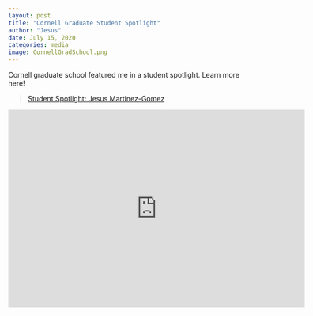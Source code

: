 ```yaml
---
layout: post
title: "Cornell Graduate Student Spotlight"
author: "Jesus"
date: July 15, 2020
categories: media
image: CornellGradSchool.png
---
```


Cornell graduate school featured me in a student spotlight. Learn more here!

<blockquote class="wp-embedded-content" data-secret="i7tQeKOg2v"><a href="https://gradschool.cornell.edu/spotlights/student-spotlight-jesus-martinez-gomez/">Student Spotlight: Jesus Martinez-Gomez</a></blockquote><iframe sandbox="allow-scripts" security="restricted" src="https://gradschool.cornell.edu/spotlights/student-spotlight-jesus-martinez-gomez/embed/#?secret=i7tQeKOg2v" width="600" height="400" title="&#8220;Student Spotlight: Jesus Martinez-Gomez&#8221; &#8212; Graduate School" data-secret="i7tQeKOg2v" frameborder="0" marginwidth="0" marginheight="0" scrolling="no" class="wp-embedded-content"></iframe><script type="text/javascript">
/*! This file is auto-generated */
!function(c,l){"use strict";var e=!1,o=!1;if(l.querySelector)if(c.addEventListener)e=!0;if(c.wp=c.wp||{},c.wp.receiveEmbedMessage);else if(c.wp.receiveEmbedMessage=function(e){var t=e.data;if(!t);else if(!(t.secret||t.message||t.value));else if(/[^a-zA-Z0-9]/.test(t.secret));else{for(var r,s,a,i=l.querySelectorAll('iframe[data-secret="'+t.secret+'"]'),n=l.querySelectorAll('blockquote[data-secret="'+t.secret+'"]'),o=0;o<n.length;o++)n[o].style.display="none";for(o=0;o<i.length;o++)if(r=i[o],e.source!==r.contentWindow);else{if(r.removeAttribute("style"),"height"===t.message){if(1e3<(s=parseInt(t.value,10)))s=1e3;else if(~~s<200)s=200;r.height=s}if("link"===t.message)if(s=l.createElement("a"),a=l.createElement("a"),s.href=r.getAttribute("src"),a.href=t.value,a.host===s.host)if(l.activeElement===r)c.top.location.href=t.value}}},e)c.addEventListener("message",c.wp.receiveEmbedMessage,!1),l.addEventListener("DOMContentLoaded",t,!1),c.addEventListener("load",t,!1);function t(){if(o);else{o=!0;for(var e,t,r,s=-1!==navigator.appVersion.indexOf("MSIE 10"),a=!!navigator.userAgent.match(/Trident.*rv:11\./),i=l.querySelectorAll("iframe.wp-embedded-content"),n=0;n<i.length;n++){if(!(r=(t=i[n]).getAttribute("data-secret")))r=Math.random().toString(36).substr(2,10),t.src+="#?secret="+r,t.setAttribute("data-secret",r);if(s||a)(e=t.cloneNode(!0)).removeAttribute("security"),t.parentNode.replaceChild(e,t);t.contentWindow.postMessage({message:"ready",secret:r},"*")}}}}(window,document);
</script>
